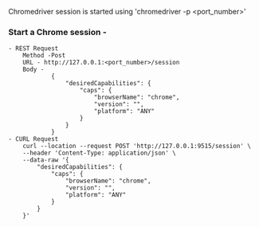Chromedriver session is started using 'chromedriver -p <port_number>'

### Start a Chrome session - 
	- REST Request 
		Method -Post
		URL - http://127.0.0.1:<port_number>/session
		Body -  
				{
					"desiredCapabilities": {
						"caps": {
							"browserName": "chrome",
							"version": "",
							"platform": "ANY"
						}
					}
				}
	- CURL Request
		curl --location --request POST 'http://127.0.0.1:9515/session' \
		--header 'Content-Type: application/json' \
		--data-raw '{
			"desiredCapabilities": {
				"caps": {
					"browserName": "chrome",
					"version": "",
					"platform": "ANY"
				}
			}
		}'